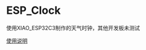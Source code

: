 # ESP_Clock
使用XIAO_ESP32C3制作的天气时钟，其他开发板未测试

[使用说明](https://www.yuque.com/keaidegouziwang/oobo4s/pgbbydd8kokh9yyd)

